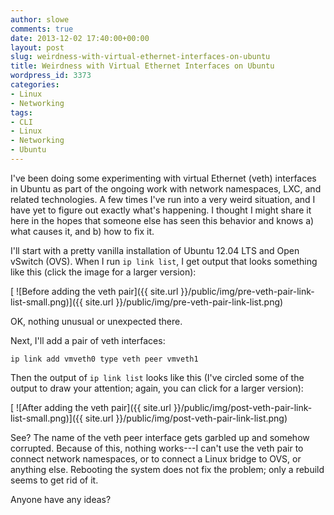```yaml
---
author: slowe
comments: true
date: 2013-12-02 17:40:00+00:00
layout: post
slug: weirdness-with-virtual-ethernet-interfaces-on-ubuntu
title: Weirdness with Virtual Ethernet Interfaces on Ubuntu
wordpress_id: 3373
categories:
- Linux
- Networking
tags:
- CLI
- Linux
- Networking
- Ubuntu
---
```


I've been doing some experimenting with virtual Ethernet (veth) interfaces in Ubuntu as part of the ongoing work with network namespaces, LXC, and related technologies. A few times I've run into a very weird situation, and I have yet to figure out exactly what's happening. I thought I might share it here in the hopes that someone else has seen this behavior and knows a) what causes it, and b) how to fix it.

I'll start with a pretty vanilla installation of Ubuntu 12.04 LTS and Open vSwitch (OVS). When I run `ip link list`, I get output that looks something like this (click the image for a larger version):

[
![Before adding the veth pair]({{ site.url }}/public/img/pre-veth-pair-link-list-small.png)]({{ site.url }}/public/img/pre-veth-pair-link-list.png)

OK, nothing unusual or unexpected there.

Next, I'll add a pair of veth interfaces:

    ip link add vmveth0 type veth peer vmveth1

Then the output of `ip link list` looks like this (I've circled some of the output to draw your attention; again, you can click for a larger version):

[
![After adding the veth pair]({{ site.url }}/public/img/post-veth-pair-link-list-small.png)]({{ site.url }}/public/img/post-veth-pair-link-list.png)

See? The name of the veth peer interface gets garbled up and somehow corrupted. Because of this, nothing works---I can't use the veth pair to connect network namespaces, or to connect a Linux bridge to OVS, or anything else. Rebooting the system does not fix the problem; only a rebuild seems to get rid of it.

Anyone have any ideas?
